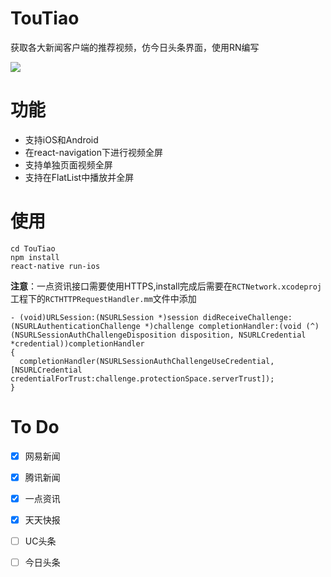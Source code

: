 # TouTiao
获取各大新闻客户端的推荐视频，仿今日头条界面，使用RN编写

![](https://raw.githubusercontent.com/one-smiling/TouTiao/master/toutiao_demo.gif)

# 功能
* 支持iOS和Android
* 在react-navigation下进行视频全屏
* 支持单独页面视频全屏
* 支持在FlatList中播放并全屏

# 使用
```
cd TouTiao
npm install
react-native run-ios
```

**注意**：一点资讯接口需要使用HTTPS,install完成后需要在`RCTNetwork.xcodeproj`工程下的`RCTHTTPRequestHandler.mm`文件中添加


```
- (void)URLSession:(NSURLSession *)session didReceiveChallenge:(NSURLAuthenticationChallenge *)challenge completionHandler:(void (^)(NSURLSessionAuthChallengeDisposition disposition, NSURLCredential *credential))completionHandler
{
  completionHandler(NSURLSessionAuthChallengeUseCredential, [NSURLCredential credentialForTrust:challenge.protectionSpace.serverTrust]);
}
```

# To Do
- [x] 网易新闻 
- [x] 腾讯新闻
- [x] 一点资讯  
- [x] 天天快报  
- [ ] UC头条  
- [ ] 今日头条  






